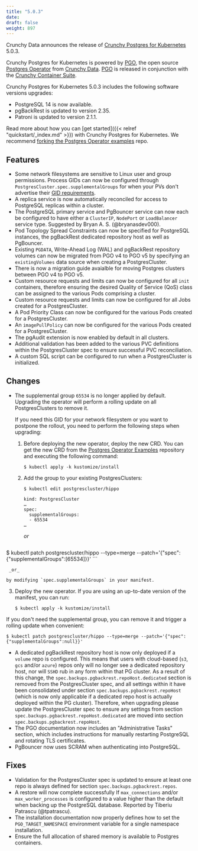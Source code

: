 ```yaml
---
title: "5.0.3"
date:
draft: false
weight: 897
---
```



Crunchy Data announces the release of [Crunchy Postgres for Kubernetes](https://www.crunchydata.com/products/crunchy-postgresql-for-kubernetes/) 5.0.3.

Crunchy Postgres for Kubernetes is powered by [PGO](https://github.com/CrunchyData/postgres-operator), the open source [Postgres Operator](https://github.com/CrunchyData/postgres-operator) from [Crunchy Data](https://www.crunchydata.com). [PGO](https://github.com/CrunchyData/postgres-operator) is released in conjunction with the [Crunchy Container Suite](https://github.com/CrunchyData/container-suite).

Crunchy Postgres for Kubernetes 5.0.3 includes the following software versions upgrades:

- PostgreSQL 14 is now available.
- pgBackRest is updated to version 2.35.
- Patroni is updated to version 2.1.1.

Read more about how you can [get started]({{< relref "quickstart/_index.md" >}}) with Crunchy Postgres for Kubernetes. We recommend [forking the Postgres Operator examples](https://github.com/CrunchyData/postgres-operator-examples/fork) repo.

## Features

- Some network filesystems are sensitive to Linux user and group permissions. Process GIDs can now be configured through `PostgresCluster.spec.supplementalGroups` for when your PVs don't advertise their [GID requirements](https://kubernetes.io/docs/tasks/configure-pod-container/configure-persistent-volume-storage/#access-control).
- A replica service is now automatically reconciled for access to PostgreSQL replicas within a cluster.
- The PostgreSQL primary service and PgBouncer service can now each be configured to have either a `ClusterIP`, `NodePort` or `LoadBalancer` service type. Suggested by Bryan A. S. (@bryanasdev000).
- Pod Topology Spread Constraints can now be specified for PostgreSQL instances, the pgBackRest dedicated repository host as well as PgBouncer.
-  Existing `PGDATA`, Write-Ahead Log (WAL) and pgBackRest repository volumes can now be migrated from PGO v4 to PGO v5 by specifying an `existingVolumes` data source when creating a PostgresCluster.
- There is now a migration guide avaialble for moving Postgres clusters between PGO v4 to PGO v5.
- Custom resource requests and limits can now be configured for all `init` containers, therefore ensuring the desired Quality of Service (QoS) class can be assigned to the various Pods comprising a cluster.
- Custom resource requests and limits can now be configured for all Jobs created for a PostgresCluster.
- A Pod Priority Class can now be configured for the various Pods created for a PostgresCluster.
- An `imagePullPolicy` can now be configured for the various Pods created for a PostgresCluster.
- The pgAudit extension is now enabled by default in all clusters.
- Additional validation has been added to the various PVC definitions within the PostgresCluster spec to ensure successful PVC reconciliation.
- A custom SQL script can be configured to run when a PostgresCluster is initialized.

## Changes

- The supplemental group `65534` is no longer applied by default. Upgrading the operator will perform a rolling update on all PostgresClusters to remove it.

  If you need this GID for your network filesystem or you want to postpone the rollout, you need to perform the following steps when upgrading:

  1. Before deploying the new operator, deploy the new CRD. You can get the new CRD from the [Postgres Operator Examples](https://github.com/CrunchyData/postgres-operator-examples/fork) repository and executing the following command:
     ```console
     $ kubectl apply -k kustomize/install
     ```

  2. Add the group to your existing PostgresClusters:
     ```console
     $ kubectl edit postgrescluster/hippo

     kind: PostgresCluster
     …
     spec:
       supplementalGroups:
       - 65534
     …
     ```

     _or_

     ```console
$ kubectl patch postgrescluster/hippo --type=merge --patch='{"spec":{"supplementalGroups":[65534]}}'
     ```

     _or_

    by modifying `spec.supplementalGroups` in your manifest.

  3. Deploy the new operator. If you are using an up-to-date version of the manifest, you can run:
     ```console
     $ kubectl apply -k kustomize/install
     ```

  If you don't need the supplemental group, you can remove it and trigger a rolling update when convenient:

  ```console
  $ kubectl patch postgrescluster/hippo --type=merge --patch='{"spec":{"supplementalGroups":null}}'
  ```
- A dedicated pgBackRest repository host is now only deployed if a `volume` repo is configured.  This means that users with cloud-based (`s3`, `gcs` and/or `azure`) repos only will no longer see a dedicated repository host, nor will `SSHD` rub in any form within that PG cluster.  As a result of this change, the `spec.backups.pgbackrest.repoHost.dedicated` section is removed from the PostgresCluster spec, and all settings within it have been consolidated under section `spec.backups.pgbackrest.repoHost` (which is now only applicable if a dedicated repo host is actually deployed within the PG cluster).  Therefore, when upgrading please update the PostgresCluster spec to ensure any settings from section `spec.backups.pgbackrest.repoHost.dedicated` are moved into section `spec.backups.pgbackrest.repoHost`.
- The PGO documentation now includes an "Administrative Tasks" section, which includes instructions for manually restarting PostgreSQL and rotating TLS certificates.
- PgBouncer now uses SCRAM when authenticating into PostgreSQL.

## Fixes

- Validation for the PostgresCluster spec is updated to ensure at least one repo is always defined for section `spec.backups.pgbackrest.repos`.
- A restore will now complete successfully If `max_connections` and/or `max_worker_processes` is configured to a value higher than the default when backing up the PostgreSQL database. Reported by Tiberiu Patrascu (@tpatrascu).
- The installation documentation now properly defines how to set the `PGO_TARGET_NAMESPACE` environment variable for a single namespace installation.
- Ensure the full allocation of shared memory is available to Postgres containers.
